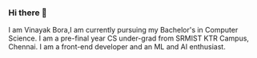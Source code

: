 ### Hi there 👋
I am Vinayak Bora,I am currently pursuing my Bachelor's in Computer Science. I am a pre-final year CS under-grad from SRMIST KTR Campus, Chennai. I am a front-end developer and an ML and AI enthusiast.

<!--
**Vinayakbora/Vinayakbora** is a ✨ _special_ ✨ repository because its `README.md` (this file) appears on your GitHub profile.

Here are some ideas to get you started:

- 🔭 I’m currently working on ...
- 🌱 I’m currently learning ...
- 👯 I’m looking to collaborate on ...
- 🤔 I’m looking for help with ...
- 💬 Ask me about ...
- 📫 How to reach me: ...
- 😄 Pronouns: ...
- ⚡ Fun fact: ...
-->
